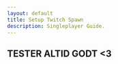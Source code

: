 ```yaml
---
layout: default
title: Setup Twitch Spawn
description: Singleplayer Guide.
---
```


## TESTER ALTID GODT <3
